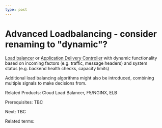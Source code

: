 ```yaml
---
type: post
---
```

# Advanced Loadbalancing - consider renaming to "dynamic"?

[Load balancer](https://en.wikipedia.org/wiki/Load_balancing_(computing)) or [Application Delivery Controller](https://en.wikipedia.org/wiki/Application_delivery_controller) with dynamic functionality based on incoming factors (e.g. traffic, message headers) and system status (e.g. backend health checks, capacity limits)

Additional load balancing algorithms might also be introduced, combining multiple signals to make decisions from.

Related Products: Cloud Load Balancer, F5/NGINX, ELB

Prerequisites: TBC

Next: TBC

Related terms:

